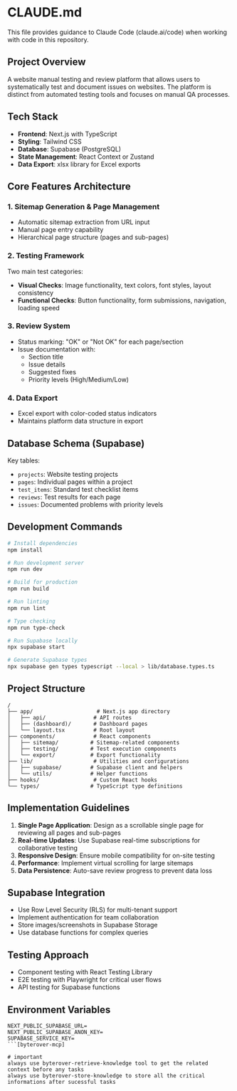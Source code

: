# CLAUDE.md

This file provides guidance to Claude Code (claude.ai/code) when working with code in this repository.

## Project Overview

A website manual testing and review platform that allows users to systematically test and document issues on websites. The platform is distinct from automated testing tools and focuses on manual QA processes.

## Tech Stack

- **Frontend**: Next.js with TypeScript
- **Styling**: Tailwind CSS
- **Database**: Supabase (PostgreSQL)
- **State Management**: React Context or Zustand
- **Data Export**: xlsx library for Excel exports

## Core Features Architecture

### 1. Sitemap Generation & Page Management
- Automatic sitemap extraction from URL input
- Manual page entry capability
- Hierarchical page structure (pages and sub-pages)

### 2. Testing Framework
Two main test categories:
- **Visual Checks**: Image functionality, text colors, font styles, layout consistency
- **Functional Checks**: Button functionality, form submissions, navigation, loading speed

### 3. Review System
- Status marking: "OK" or "Not OK" for each page/section
- Issue documentation with:
  - Section title
  - Issue details
  - Suggested fixes
  - Priority levels (High/Medium/Low)

### 4. Data Export
- Excel export with color-coded status indicators
- Maintains platform data structure in export

## Database Schema (Supabase)

Key tables:
- `projects`: Website testing projects
- `pages`: Individual pages within a project
- `test_items`: Standard test checklist items
- `reviews`: Test results for each page
- `issues`: Documented problems with priority levels

## Development Commands

```bash
# Install dependencies
npm install

# Run development server
npm run dev

# Build for production
npm run build

# Run linting
npm run lint

# Type checking
npm run type-check

# Run Supabase locally
npx supabase start

# Generate Supabase types
npx supabase gen types typescript --local > lib/database.types.ts
```

## Project Structure

```
/
├── app/                    # Next.js app directory
│   ├── api/               # API routes
│   ├── (dashboard)/       # Dashboard pages
│   └── layout.tsx         # Root layout
├── components/            # React components
│   ├── sitemap/          # Sitemap-related components
│   ├── testing/          # Test execution components
│   └── export/           # Export functionality
├── lib/                   # Utilities and configurations
│   ├── supabase/         # Supabase client and helpers
│   └── utils/            # Helper functions
├── hooks/                 # Custom React hooks
└── types/                # TypeScript type definitions
```

## Implementation Guidelines

1. **Single Page Application**: Design as a scrollable single page for reviewing all pages and sub-pages
2. **Real-time Updates**: Use Supabase real-time subscriptions for collaborative testing
3. **Responsive Design**: Ensure mobile compatibility for on-site testing
4. **Performance**: Implement virtual scrolling for large sitemaps
5. **Data Persistence**: Auto-save review progress to prevent data loss

## Supabase Integration

- Use Row Level Security (RLS) for multi-tenant support
- Implement authentication for team collaboration
- Store images/screenshots in Supabase Storage
- Use database functions for complex queries

## Testing Approach

- Component testing with React Testing Library
- E2E testing with Playwright for critical user flows
- API testing for Supabase functions

## Environment Variables

```
NEXT_PUBLIC_SUPABASE_URL=
NEXT_PUBLIC_SUPABASE_ANON_KEY=
SUPABASE_SERVICE_KEY=
```[byterover-mcp]

# important 
always use byterover-retrieve-knowledge tool to get the related context before any tasks 
always use byterover-store-knowledge to store all the critical informations after sucessful tasks